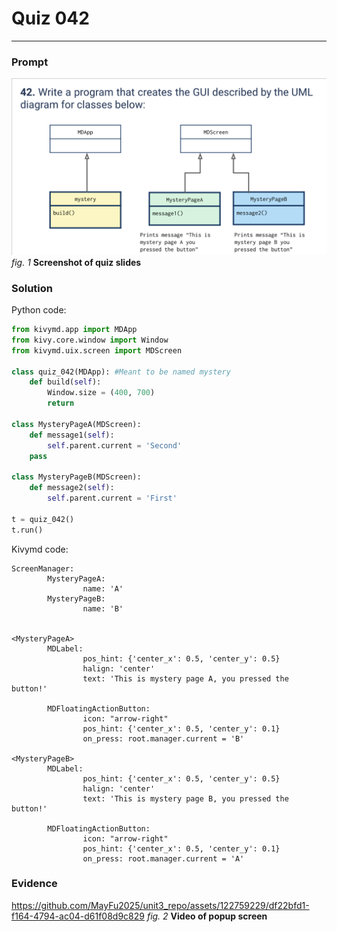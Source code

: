 # Quiz 042
<hr>

### Prompt
![](images/quiz_042_slide.png)
*fig. 1* **Screenshot of quiz slides**

### Solution
Python code:
```.py
from kivymd.app import MDApp
from kivy.core.window import Window
from kivymd.uix.screen import MDScreen

class quiz_042(MDApp): #Meant to be named mystery
    def build(self):
        Window.size = (400, 700)
        return

class MysteryPageA(MDScreen):
    def message1(self):
        self.parent.current = 'Second'
    pass

class MysteryPageB(MDScreen):
    def message2(self):
        self.parent.current = 'First'

t = quiz_042()
t.run()
```
Kivymd code:
```.kv
ScreenManager:
        MysteryPageA:
                name: 'A'
        MysteryPageB:
                name: 'B'


<MysteryPageA>
        MDLabel:
                pos_hint: {'center_x': 0.5, 'center_y': 0.5}
                halign: 'center'
                text: 'This is mystery page A, you pressed the button!'

        MDFloatingActionButton:
                icon: "arrow-right"
                pos_hint: {'center_x': 0.5, 'center_y': 0.1}
                on_press: root.manager.current = 'B'

<MysteryPageB>
        MDLabel:
                pos_hint: {'center_x': 0.5, 'center_y': 0.5}
                halign: 'center'
                text: 'This is mystery page B, you pressed the button!'

        MDFloatingActionButton:
                icon: "arrow-right"
                pos_hint: {'center_x': 0.5, 'center_y': 0.1}
                on_press: root.manager.current = 'A'
```

### Evidence
https://github.com/MayFu2025/unit3_repo/assets/122759229/df22bfd1-f164-4794-ac04-d61f08d9c829
*fig. 2* **Video of popup screen**
